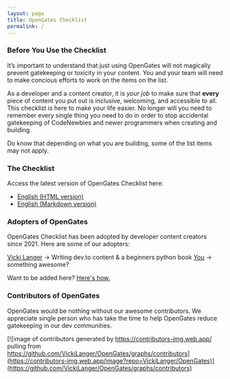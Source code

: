 ```yaml
---
layout: page
title: OpenGates Checklist
permalink: /
---
```


### Before You Use the Checklist
It’s important to understand that just using OpenGates will not magically prevent gatekeeping or toxicity in your content. You and your team will need to make concious efforts to work on the items on the list.

As a developer and a content creator, it is _your job_ to make sure that **every** piece of content you put out is inclusive, welcoming, and accessible to all. This checklist is here to make your life easier. No longer will you need to remember every single thing you need to do in order to stop accidental gatekeeping of CodeNewbies and newer programmers when creating and building.

Do know that depending on what you are building, some of the list items may not apply.

### The Checklist
Access the latest version of OpenGates Checklist here:
- [English (HTML version)](https://vickilanger.github.io/OpenGates/checklist/)
- [English (Markdown version)](https://raw.githubusercontent.com/VickiLanger/OpenGates/main/site/checklist.md)

[//]: <> (## Support OpenGates)

### Adopters of OpenGates
OpenGates Checklist has been adopted by developer content creators since 2021. Here are some of our adopters:


[Vicki Langer](https://twitter.com/Vicki_Langer) → Writing dev.to content & a beginners python book
[You](https://github.com/VickiLanger/OpenGates#registering-your-community-as-an-adopter) → something awesome?

Want to be added here? [Here's how.](https://github.com/VickiLanger/OpenGates#registering-your-community-as-an-adopter)

### Contributors of OpenGates
OpenGates would be nothing without our awesome contributors. We appreciate single person who has take the time to help OpenGates reduce gatekeeping in our dev communities.

[![image of contributors generated by https://contributors-img.web.app/ pulling from https://github.com/VickiLanger/OpenGates/graphs/contributors](https://contributors-img.web.app/image?repo=VickiLanger/OpenGates)](https://github.com/VickiLanger/OpenGates/graphs/contributors)